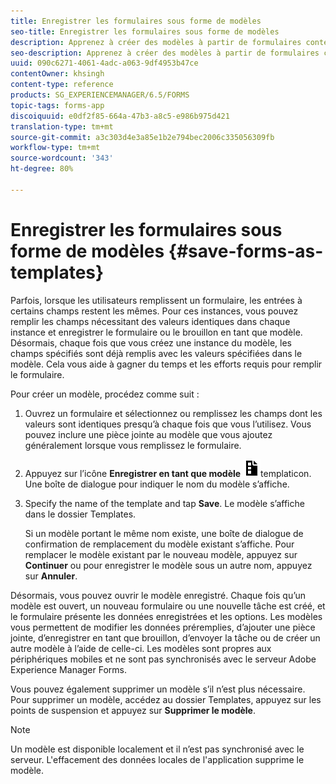 ```yaml
---
title: Enregistrer les formulaires sous forme de modèles
seo-title: Enregistrer les formulaires sous forme de modèles
description: Apprenez à créer des modèles à partir de formulaires contenant des données souvent requises.
seo-description: Apprenez à créer des modèles à partir de formulaires contenant des données souvent requises.
uuid: 090c6271-4061-4adc-a063-9df4953b47ce
contentOwner: khsingh
content-type: reference
products: SG_EXPERIENCEMANAGER/6.5/FORMS
topic-tags: forms-app
discoiquuid: e0df2f85-664a-47b3-a8c5-e986b975d421
translation-type: tm+mt
source-git-commit: a3c303d4e3a85e1b2e794bec2006c335056309fb
workflow-type: tm+mt
source-wordcount: '343'
ht-degree: 80%

---
```



# Enregistrer les formulaires sous forme de modèles {#save-forms-as-templates}

Parfois, lorsque les utilisateurs remplissent un formulaire, les entrées à certains champs restent les mêmes. Pour ces instances, vous pouvez remplir les champs nécessitant des valeurs identiques dans chaque instance et enregistrer le formulaire ou le brouillon en tant que modèle. Désormais, chaque fois que vous créez une instance du modèle, les champs spécifiés sont déjà remplis avec les valeurs spécifiées dans le modèle. Cela vous aide à gagner du temps et les efforts requis pour remplir le formulaire.

Pour créer un modèle, procédez comme suit :

1. Ouvrez un formulaire et sélectionnez ou remplissez les champs dont les valeurs sont identiques presqu’à chaque fois que vous l’utilisez. Vous pouvez inclure une pièce jointe au modèle que vous ajoutez généralement lorsque vous remplissez le formulaire.
1. Appuyez sur l’icône **Enregistrer en tant que modèle** ![save_as_](assets/save_as_template.png)templaticon. Une boîte de dialogue pour indiquer le nom du modèle s’affiche.
1. Specify the name of the template and tap **Save**. Le modèle s’affiche dans le dossier Templates.

   Si un modèle portant le même nom existe, une boîte de dialogue de confirmation de remplacement du modèle existant s’affiche. Pour remplacer le modèle existant par le nouveau modèle, appuyez sur **Continuer** ou pour enregistrer le modèle sous un autre nom, appuyez sur **Annuler**.

Désormais, vous pouvez ouvrir le modèle enregistré. Chaque fois qu’un modèle est ouvert, un nouveau formulaire ou une nouvelle tâche est créé, et le formulaire présente les données enregistrées et les options. Les modèles vous permettent de modifier les données préremplies, d’ajouter une pièce jointe, d’enregistrer en tant que brouillon, d’envoyer la tâche ou de créer un autre modèle à l’aide de celle-ci. Les modèles sont propres aux périphériques mobiles et ne sont pas synchronisés avec le serveur Adobe Experience Manager Forms.

Vous pouvez également supprimer un modèle s’il n’est plus nécessaire. Pour supprimer un modèle, accédez au dossier Templates, appuyez sur les points de suspension et appuyez sur **Supprimer le modèle**.

>[!NOTE]
>
>Un modèle est disponible localement et il n’est pas synchronisé avec le serveur. L&#39;effacement des données locales de l&#39;application supprime le modèle.

